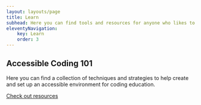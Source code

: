 ```yaml
---
layout: layouts/page
title: Learn
subhead: Here you can find tools and resources for anyone who likes to learn to code. Beginners, learners, parents, and teachers can explore many activities to find a place to start.
eleventyNavigation:
    key: Learn
    order: 3
---
```

## Accessible Coding 101

Here you can find a collection of techniques and strategies to help create and set up an accessible environment for
coding education.

[Check out resources](/learn/resources/)
